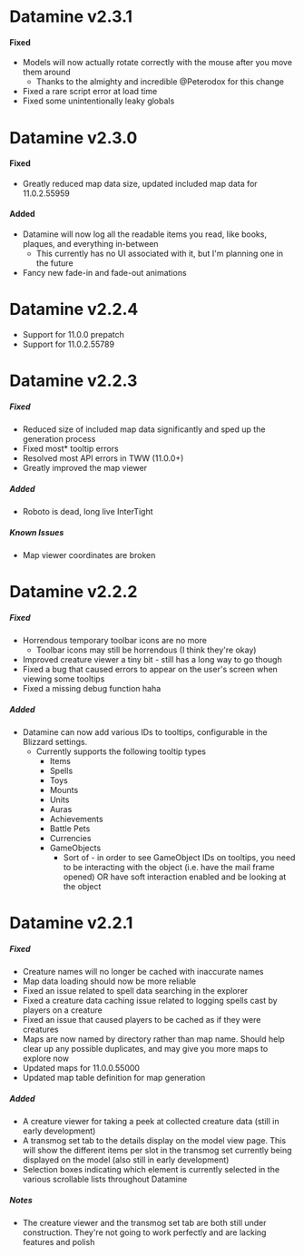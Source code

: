# Datamine v2.3.1

#### Fixed
* Models will now actually rotate correctly with the mouse after you move them around
    * Thanks to the almighty and incredible @Peterodox for this change
* Fixed a rare script error at load time
* Fixed some unintentionally leaky globals

# Datamine v2.3.0

#### Fixed
* Greatly reduced map data size, updated included map data for 11.0.2.55959

#### Added
* Datamine will now log all the readable items you read, like books, plaques, and everything in-between
    * This currently has no UI associated with it, but I'm planning one in the future
* Fancy new fade-in and fade-out animations

# Datamine v2.2.4

* Support for 11.0.0 prepatch
* Support for 11.0.2.55789

# Datamine v2.2.3

##### Fixed
* Reduced size of included map data significantly and sped up the generation process
* Fixed most* tooltip errors
* Resolved most API errors in TWW (11.0.0+)
* Greatly improved the map viewer

##### Added
* Roboto is dead, long live InterTight

##### Known Issues
* Map viewer coordinates are broken

# Datamine v2.2.2

##### Fixed
* Horrendous temporary toolbar icons are no more
    * Toolbar icons may still be horrendous (I think they're okay)
* Improved creature viewer a tiny bit - still has a long way to go though
* Fixed a bug that caused errors to appear on the user's screen when viewing some tooltips
* Fixed a missing debug function haha

##### Added
* Datamine can now add various IDs to tooltips, configurable in the Blizzard settings.
    * Currently supports the following tooltip types
        * Items
        * Spells
        * Toys
        * Mounts
        * Units
        * Auras
        * Achievements
        * Battle Pets
        * Currencies
        * GameObjects
            * Sort of - in order to see GameObject IDs on tooltips, you need to be interacting with the object (i.e. have the mail frame opened) OR have soft interaction enabled and be looking at the object

# Datamine v2.2.1

##### Fixed
* Creature names will no longer be cached with inaccurate names
* Map data loading should now be more reliable
* Fixed an issue related to spell data searching in the explorer
* Fixed a creature data caching issue related to logging spells cast by players on a creature
* Fixed an issue that caused players to be cached as if they were creatures
* Maps are now named by directory rather than map name. Should help clear up any possible duplicates, and may give you more maps to explore now
* Updated maps for 11.0.0.55000
* Updated map table definition for map generation

##### Added
* A creature viewer for taking a peek at collected creature data (still in early development)
* A transmog set tab to the details display on the model view page. This will show the different items per slot in the transmog set currently being displayed on the model (also still in early development)
* Selection boxes indicating which element is currently selected in the various scrollable lists throughout Datamine

##### Notes
* The creature viewer and the transmog set tab are both still under construction. They're not going to work perfectly and are lacking features and polish